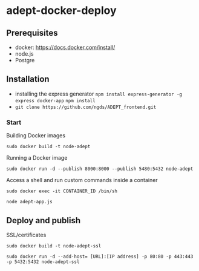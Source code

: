# adept-docker-deploy



## Prerequisites
- docker: https://docs.docker.com/install/
- node.js
- Postgre


## Installation
- installing the express generator
  `npm install express-generator -g`
 `express docker-app`
  `npm install`
- `git clone https://github.com/ngds/ADEPT_frontend.git`



### Start

Building Docker images

`sudo docker build -t node-adept` 

Running a Docker image

`sudo docker run -d --publish 8000:8000 --publish 5480:5432 node-adept`
 
Access a shell and run custom commands inside a container

`sudo docker exec -it CONTAINER_ID /bin/sh`

`node adept-app.js`


## Deploy and publish 


SSL/certificates

`sudo docker build -t node-adept-ssl`

`sudo docker run -d --add-host= [URL]:[IP address] -p 80:80 -p 443:443 -p 5432:5432 node-adept-ssl`
